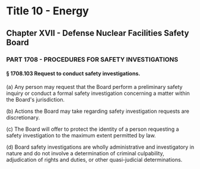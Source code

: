 
# Title 10 - Energy
## Chapter XVII - Defense Nuclear Facilities Safety Board
### PART 1708 - PROCEDURES FOR SAFETY INVESTIGATIONS
#### § 1708.103 Request to conduct safety investigations.

(a) Any person may request that the Board perform a preliminary safety inquiry or conduct a formal safety investigation concerning a matter within the Board's jurisdiction.

(b) Actions the Board may take regarding safety investigation requests are discretionary.

(c) The Board will offer to protect the identity of a person requesting a safety investigation to the maximum extent permitted by law.

(d) Board safety investigations are wholly administrative and investigatory in nature and do not involve a determination of criminal culpability, adjudication of rights and duties, or other quasi-judicial determinations.
